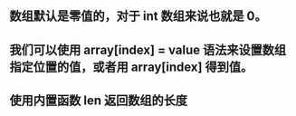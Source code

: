 ## 数组默认是零值的，对于 int 数组来说也就是 0。
## 我们可以使用 array[index] = value 语法来设置数组指定位置的值，或者用 array[index] 得到值。
## 使用内置函数 len 返回数组的长度